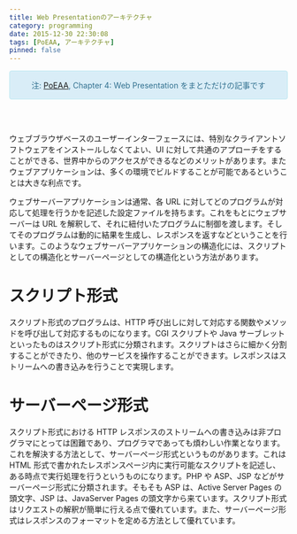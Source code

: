 ```yaml
---
title: Web Presentationのアーキテクチャ
category: programming
date: 2015-12-30 22:30:08
tags: [PoEAA, アーキテクチャ]
pinned: false
---
```


<style>
<!--
    .alert-info {
        text-align: center;
        border: 1px solid;
        padding: 15px;
        border-radius: 4px;
        color: #31708f;
        background-color: #d9edf7;
        border-color: #bce8f1;
        margin-bottom: 60px;
    }
-->
</style>

<div class="alert alert-info text-center">
注: <a href="http://amzn.to/1mpcTTA">PoEAA</a>, Chapter 4: Web Presentation をまとただけの記事です
</div>

ウェブブラウザベースのユーザーインターフェースには、特別なクライアントソフトウェアをインストールしなくてよい、UI に対して共通のアプローチをすることができる、世界中からのアクセスができるなどのメリットがあります。またウェブアプリケーションは、多くの環境でビルドすることが可能であるということは大きな利点です。

ウェブサーバーアプリケーションは通常、各 URL に対してどのプログラムが対応して処理を行うかを記述した設定ファイルを持ちます。これをもとにウェブサーバーは URL を解釈して、それに紐付いたプログラムに制御を渡します。そしてそのプログラムは動的に結果を生成し、レスポンスを返すなどということを行います。このようなウェブサーバーアプリケーションの構造化には、スクリプトとしての構造化とサーバーページとしての構造化という方法があります。

# スクリプト形式

スクリプト形式のプログラムは、HTTP 呼び出しに対して対応する関数やメソッドを呼び出して対応するものになります。CGI スクリプトや Java サーブレットといったものはスクリプト形式に分類されます。スクリプトはさらに細かく分割することができたり、他のサービスを操作することができます。レスポンスはストリームへの書き込みを行うことで実現します。

# サーバーページ形式

スクリプト形式における HTTP レスポンスのストリームへの書き込みは非プログラマにとっては困難であり、プログラマであっても煩わしい作業となります。これを解決する方法として、サーバーページ形式というものがあります。これは HTML 形式で書かれたレスポンスページ内に実行可能なスクリプトを記述し、ある時点で実行処理を行うというものになります。PHP や ASP、JSP などがサーバーページ形式に分類されます。そもそも ASP は、Active Server Pages の頭文字、JSP は、JavaServer Pages の頭文字から来ています。スクリプト形式はリクエストの解釈が簡単に行える点で優れています。また、サーバーページ形式はレスポンスのフォーマットを定める方法として優れています。
